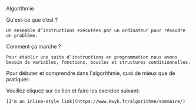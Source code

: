 Algorithmie

Qu'est-ce que c’est ?

    Un ensemble d’instructions exécutées par un ordinateur pour résoudre un problème.

Comment ça marche ?

    Pour établir une suite d’instructions en programmation nous avons besoin de variables, fonctions, boucles et structures conditionnelles.

Pour debuter et comprendre dans l'algorithmie, quoi de mieux que de pratiquer:

Veuillez cliquez sur ce lien et faire les exercice suivant:

    [I'm an inline-style link](https://www.kwyk.fr/algorithme/sommaire/)
